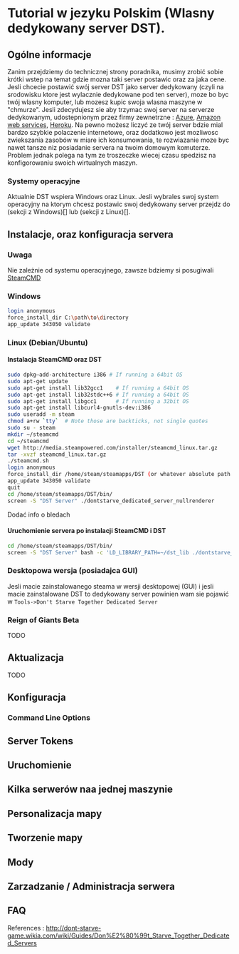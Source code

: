 # Tutorial w jezyku Polskim (Wlasny dedykowany server DST).

## Ogólne informacje
Zanim przejdziemy do technicznej strony poradnika, musimy zrobić sobie krótki wstep na temat gdzie mozna taki server postawic oraz za jaka cene.
Jesli chcecie postawić swój server DST jako server dedykowany (czyli na srodowisku ktore jest wylacznie dedykowane pod ten server), moze bo byc twój wlasny komputer, lub mozesz kupic swoja wlasna maszyne w "chmurze". Jesli zdecydujesz sie aby trzymac swoj server na serverze dedykowanym, udostepnionym przez firmy zewnetrzne : [Azure](), [Amazon web services](), [Heroku](). Na pewno możesz liczyć ze twój server bdzie mial bardzo szybkie polaczenie internetowe, oraz dodatkowo jest mozliwosc zwiekszania zasobów w miare ich konsumowania, te rozwiazanie moze byc nawet tansze niz posiadanie servera na twoim domowym komuterze. Problem jednak polega na tym ze troszeczke wiecej czasu spedzisz na konfigorowaniu swoich wirtualnych maszyn.

### Systemy operacyjne
Aktualnie DST wspiera Windows oraz Linux. Jesli wybrales swoj system operacyjny na ktorym chcesz postawic swoj dedykowany server przejdz do (sekcji z Windows)[] lub (sekcji z Linux)[].

## Instalacje, oraz konfiguracja servera

### Uwaga
Nie zależnie od systemu operacyjnego, zawsze bdziemy si posugiwali [SteamCMD](https://developer.valvesoftware.com/wiki/SteamCMD)

### Windows

```bash
login anonymous
force_install_dir C:\path\to\directory
app_update 343050 validate
```

### Linux (Debian/Ubuntu)

#### Instalacja SteamCMD oraz DST
```bash
sudo dpkg—add-architecture i386 # If running a 64bit OS
sudo apt-get update
sudo apt-get install lib32gcc1    # If running a 64bit OS
sudo apt-get install lib32stdc++6 # If running a 64bit OS
sudo apt-get install libgcc1      # If running a 32bit OS
sudo apt-get install libcurl4-gnutls-dev:i386
sudo useradd -m steam
chmod a+rw `tty`  # Note those are backticks, not single quotes
sudo su - steam
mkdir ~/steamcmd
cd ~/steamcmd
wget http://media.steampowered.com/installer/steamcmd_linux.tar.gz
tar -xvzf steamcmd_linux.tar.gz
./steamcmd.sh
login anonymous
force_install_dir /home/steam/steamapps/DST (or whatever absolute path is wanted)
app_update 343050 validate
quit
cd /home/steam/steamapps/DST/bin/
screen -S "DST Server" ./dontstarve_dedicated_server_nullrenderer
```

Dodać info o bledach

#### Uruchomienie servera po instalacji SteamCMD i DST

```bash
cd /home/steam/steamapps/DST/bin/
screen -S "DST Server" bash -c 'LD_LIBRARY_PATH=~/dst_lib ./dontstarve_dedicated_server_nullrenderer'
```

### Desktopowa wersja (posiadajca GUI)

Jesli macie zainstalowanego steama w wersji desktopowej (GUI) i jesli macie zainstalowane DST to dedykowany server powinien wam sie pojawić w ```Tools->Don't Starve Together Dedicated Server```

### Reign of Giants Beta
TODO

## Aktualizacja
TODO

## Konfiguracja

### Command Line Options

## Server Tokens

## Uruchomienie

## Kilka serwerów naa jednej maszynie

## Personalizacja mapy

## Tworzenie mapy

## Mody

## Zarzadzanie / Administracja serwera

## FAQ


References : http://dont-starve-game.wikia.com/wiki/Guides/Don%E2%80%99t_Starve_Together_Dedicated_Servers
